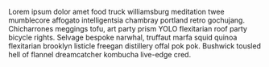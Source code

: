 Lorem ipsum dolor amet food truck williamsburg meditation twee mumblecore affogato intelligentsia chambray portland retro gochujang. Chicharrones meggings tofu, art party prism YOLO flexitarian roof party bicycle rights. Selvage bespoke narwhal, truffaut marfa squid quinoa flexitarian brooklyn listicle freegan distillery offal pok pok. Bushwick tousled hell of flannel dreamcatcher kombucha live-edge cred.
